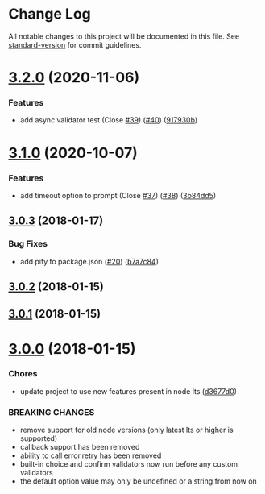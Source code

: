 # Change Log

All notable changes to this project will be documented in this file. See [standard-version](https://github.com/conventional-changelog/standard-version) for commit guidelines.

<a name="3.2.0"></a>
# [3.2.0](https://github.com/moxystudio/node-promptly/compare/v3.1.0...v3.2.0) (2020-11-06)


### Features

* add async validator test (Close [#39](https://github.com/moxystudio/node-promptly/issues/39)) ([#40](https://github.com/moxystudio/node-promptly/issues/40)) ([917930b](https://github.com/moxystudio/node-promptly/commit/917930b))



<a name="3.1.0"></a>
# [3.1.0](https://github.com/moxystudio/node-promptly/compare/v3.0.3...v3.1.0) (2020-10-07)


### Features

* add timeout option to prompt (Close [#37](https://github.com/moxystudio/node-promptly/issues/37)) ([#38](https://github.com/moxystudio/node-promptly/issues/38)) ([3b84dd5](https://github.com/moxystudio/node-promptly/commit/3b84dd5))



<a name="3.0.3"></a>
## [3.0.3](https://github.com/moxystudio/node-promptly/compare/v3.0.2...v3.0.3) (2018-01-17)


### Bug Fixes

* add pify to package.json ([#20](https://github.com/moxystudio/node-promptly/issues/20)) ([b7a7c84](https://github.com/moxystudio/node-promptly/commit/b7a7c84))



<a name="3.0.2"></a>
## [3.0.2](https://github.com/moxystudio/node-promptly/compare/v3.0.1...v3.0.2) (2018-01-15)



<a name="3.0.1"></a>
## [3.0.1](https://github.com/moxystudio/node-promptly/compare/v3.0.0...v3.0.1) (2018-01-15)



<a name="3.0.0"></a>
# [3.0.0](https://github.com/moxystudio/node-promptly/compare/2.2.0...3.0.0) (2018-01-15)


### Chores

* update project to use new features present in node lts ([d3677d0](https://github.com/moxystudio/node-promptly/commit/d3677d0))


### BREAKING CHANGES

* remove support for old node versions (only latest lts or higher is supported)
* callback support has been removed
* ability to call error.retry has been removed
* built-in choice and confirm validators now run before any custom validators
* the default option value may only be undefined or a string from now on
